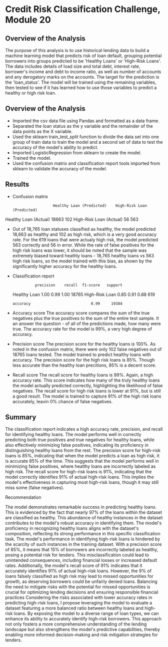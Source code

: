 # Credit Risk Classification Challenge, Module 20

## Overview of the Analysis

The purpose of this analysis is to use historical lending data to build a machine learning model that predicts risk of loan default, grouping potential borrowers into groups predicted to be 'Healthy Loans' or 'High-Risk Loans'.
The data includes details of load size and total debt, interest rate, borrower's income and debt to income ratio, as well as number of accounts and any derogatory marks on the accounts.
The target for the prediction is the 'loan_status'. The model will be trained using the remaining variables, then tested to see if it has learned how to use those variables to predict a healthy or high risk loan.


## Overview of the Analysis

* Imported the csv data file using Pandas and formatted as a data frame.
* Separated the loan status as the y variable and the remainder of the data points as the X variable.
* Used the sklearn train_test_split function to divide the data set into one group of train data to train the model and a second set of data to test the accuracy of the model's ability to predict. 
* Imported LogisticRegression from sklearn to create the model.
* Trained the model. 
* Used the confusion matrix and classification report tools imported from sklearn to validate the accuracy of the model.

 
## Results

* Confusion matrix

                        Healthy Loan (Predicted)    High-Risk Loan (Predicted)
Healthy Loan (Actual)             18663                          102
High-Risk Loan (Actual)              56                          563


* Out of 18,765 loan statuses classified as healthy, the model predicted 18,663 as healthy and 102 as high risk, which is a very good accuracy rate. For the 619 loans that were actualy high risk, the model predicted 563 correctly and 56 in error. While the rate of false positives for the high risk loans was lower, it should be noted that the sample was extremely biased toward heathly loans - 18,765 healthy loans vs 563 high risk loans, so the model trained with this bias, as shown by the significantly higher accuracy for the healthy loans.

* Classification report

                precision    recall  f1-score   support

  Healthy Loan       1.00      0.99      1.00     18765
High-Risk Loan       0.85      0.91      0.88       619

      accuracy                           0.99     19384


* Accuracy score
The accuracy score compares the sum of the true negatives plus the true positives to the sum of the entire test sample. It an answer the question - of all of the predictions made, how many were true. The accuracy rate for the model is 99%, a very high degree of accuracy.

* Precision score
The precision score for the healthy loans is 100%. As noted in the confusion matrix, there were only 102 false negatives out of 18765 loans tested. The model trained to predict healthy loans with accuracy.
The precision score for the high risk loans is 85%. Though less accurate than the healthy loan precitions, 85% is a decent score.

* Recall score
The recall score for healthy loans is 99%. Again, a high accuracy rate. This score indicates how many of the truly healthy loans the model actually predicted correctly, highlighting the likelihood of false negatives.
The recall score for high risk loans is lower at 91%, but is still a good result. The model is trained to capture 91% of the high risk loans accurately, leavin 0% chance of false negatives.


## Summary

The classification report indicates a high accuracy rate, precision, and recall for identifying healthy loans. The model performs well in correctly predicting both true positives and true negatives for healthy loans, while also effectively minimizing false positives, indicating its proficiency in distinguishing healthy loans from the rest.
The precision score for high-risk loans is 85%, indicating that when the model predicts a loan as high risk, it is accurate 85% of the time. This suggests that the model performs well in minimizing false positives, where healthy loans are incorrectly labeled as high risk. The recall score for high-risk loans is 91%, indicating that the model correctly identifies 91% of actual high-risk loans. This implies the model's effectiveness in capturing most high-risk loans, though it may still miss some (false negatives).

Recommendation

The model demonstrates remarkable success in predicting healthy loans. This is evidenced by the fact that nearly 97% of the loans within the dataset are classified as healthy. This abundance of healthy instances in the dataset contributes to the model's robust accuracy in identifying them. The model's proficiency in recognizing healthy loans aligns with the dataset's composition, reflecting its strong performance in this specific classification task.
The model's performance in identifying high-risk loans is hindered by the scarcity of such instances in the training dataset. With a precision score of 85%, it means that 15% of borrowers are incorrectly labeled as healthy, posing a potential risk for lenders. This misclassification could lead to unintended consequences, including financial losses or increased default rates. Additionally, the model's recall score of 91% indicates that it accurately identifies 91% of actual high-risk loans. However, the 9% of loans falsely classified as high risk may lead to missed opportunities for growth, as deserving borrowers could be unfairly denied loans. Balancing the need to mitigate risks with the potential for missed opportunities is crucial for optimizing lending decisions and ensuring responsible financial practices
Considering the risks associated with lower accuracy rates in predicting high-risk loans, I propose leveraging the model to evaluate a dataset featuring a more balanced ratio between healthy loans and high-risk loans. By exposing the model to a diverse range of loan types, we can enhance its ability to accurately identify high-risk borrowers. This approach not only fosters a more comprehensive understanding of the lending landscape but also strengthens the model's predictive capabilities, thereby enabling more informed decision-making and risk mitigation strategies for lenders.
